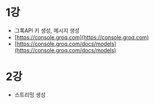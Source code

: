 # 1강
- 그록API 키 생성, 메시지 생성
- [https://console.groq.com](https://console.groq.com)
- [https://console.groq.com/docs/models](https://console.groq.com/docs/models)

# 2강
- 스트리밍 생성